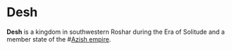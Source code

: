 # Desh

**Desh** is a kingdom in southwestern Roshar during the Era of Solitude and a member state of the #[Azish empire](locations/azir).
